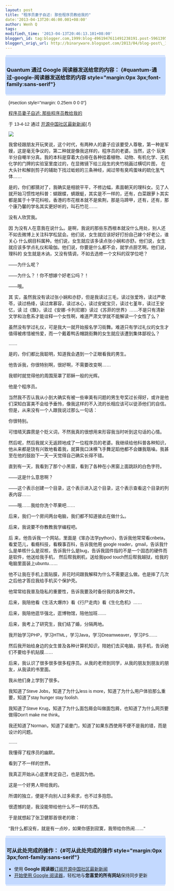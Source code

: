 ```yaml
--- 
layout: post 
title: "程序员妻子自述: 那些程序员教给我的" 
date:'2013-04-13T20:46:00.001+08:00' 
author: Wenh Q
tags:
modified\_time: '2013-04-13T20:46:13.101+08:00' 
blogger\_id: tag:blogger.com,1999:blog-4961947611491238191.post-5961395507827369893
blogger\_orig\_url: http://binaryware.blogspot.com/2013/04/blog-post\_13.html
---
```

<div
style="margin: 0px 2px; padding-top: 1px;    background-color: #c3d9ff; font-size: 1px !important;    line-height: 0px !important;">

 

</div>

<div
style="margin: 0px 1px; padding-top: 1px;    background-color: #c3d9ff; font-size: 1px !important;    line-height: 0px !important;">

 

</div>

<div style="padding: 4px; background-color: #c3d9ff;">

### Quantum 通过 Google 阅读器发送给您的内容： {#quantum-通过-google-阅读器发送给您的内容 style="margin:0px 3px;font-family:sans-serif"}

</div>

<div
style="margin: 0px 1px; padding-top: 1px;    background-color: #c3d9ff; font-size: 1px !important;    line-height: 0px !important;">

 

</div>

<div
style="margin: 0px 2px; padding-top: 1px;    background-color: #c3d9ff; font-size: 1px !important;    line-height: 0px !important;">

 

</div>

<div
style="font-family:sans-serif;overflow:auto;width:100%;margin: 0px 10px">

 {#section style="margin: 0.25em 0 0 0"}

<div>

[程序员妻子自述:
那些程序员教给我的](http://www.oschina.net/news/39567/wife-of-a-programmer)

</div>

<div style="margin-bottom: 0.5em">

于 13-4-12 通过
[开源中国社区最新新闻](http://www.oschina.net/?from=rss){.f}

</div>



![](http://static.oschina.net/uploads/space/2013/0413/105624_s4GP_12.jpg)

我曾经跟朋友开玩笑说，这个时代，有两种人的妻子应该要受人尊敬，第一种是军嫂，这是毫无争议的，第二种就是像我这样的，程序员的老婆。当然，这个
玩笑半分自嘲半分真。我的本科是穿着大白褂在各种挂着植物、动物、有机化学、无机化学的门牌的实验室里度过的，在显微镜下给三段生的夹竹桃画过横切片图，
在大头针和解剖剪子的辅助下找过蚯蚓的三条神经，闻过带有臭鸡蛋味的硫化氢气体……

是的，你们都猜对了，我确实是相貌平平，不修边幅，素面朝天的理科女。见了人就开始习惯性地科普：蝴跟蝶，蜻跟蜓，其实是不一样的，还有，白菜跟萝卜其实都是属于十字花科啦，香港的市花根本就不是紫荆，那是马蹄甲，还有，还有，那个康乃馨的学名其实更好听的，叫石竹花……

没有人欣赏我。

因
为没有人在意我在说什么。是啊，我说的那些东西根本就没什么用处，别人还不如去微博上关注科学松鼠会。他们说，女生就应该好好打扮自己嫁个好老公，谁关心
什么纲目科属种。他们说，女生就应该多读点张小娴和亦舒。他们说，女生就应该多学点礼仪和瑜伽。他们说，你要是什么都不会，就学点厨艺啊。他们说，理科的
女生就是木讷，又没有情调，不如去选修一个文科的双学位吧？

——为什么呢？

——为什么？！你不想嫁个好老公吗？！

——哦。

其
实，虽然我没有读过张小娴和亦舒，但是我读过三毛，读过张爱玲，读过严歌苓，读过杨绛，读过席慕容，读过冰心，读过安妮宝贝，读过七堇年，读过王安忆，读
过《飘》，读过《安娜·卡列尼娜》读过《苏菲的世界》……不是只有清新文学和治愈系才能诠释一个女性啊，难道严肃文学就不能解读一个女性了么？

虽然没有学过礼仪，可是我大一就开始报名学习街舞。难道只有学过礼仪的女生才值得被疼惜被怜爱，而一个戴着鸭舌帽跳街舞的女生就应该遭到集体鄙视么？

……

是的，你们都比我聪明，知道我会遇到一个正眼看我的男生。

他告诉我，你很特别啊，很好啊，不需要改变啊……

我顿时就觉得他的周围笼罩了耶稣一般的光辉。

他是个程序员。

当然我不否认我从小到大确实有被一些审美有问题的男生夸奖过长得好，或许是他们深知白富美不会给予垂怜，像我这样的不入流的长相应该可以徒添他们的自信。但是，从来没有一个人跟我说过那么一句话：

你很特别。

可惜晴天霹雳是个贬义词，不然我真的很想用来形容我当时听到这句话的心情。

然后呢，然后我就义无返顾地成了一位程序员的老婆。我继续给他科普各种知识，他从来都是饶有兴致地看着我，就算我口沫横飞手舞足蹈他都不会嫌我聒噪。我甚至在他的鼓励下一天一天觉得自己确实长得不错。

直到有一天，我看到了那个小黑窗，看到了各种在小黑窗上面跳跃的白色字符。

——这是什么意思啊？

——这个表示创建一个目录，这个表示进入这个目录，这个表示查看这个目录的列表内容……

——哦……我给你洗个苹果吧……

后来，我们一个房间两台电脑，我们都不知道彼此在做什么。

后来，我说要不你教教我学编程吧。

后
来，他告诉我一个网站，里面是《笨办法学python》，告诉我他常常看cnbeta，看爱范儿，看瘾科技，看糗事百科，告诉我他用
google reader，gmail，告诉我什么是单核什么是双核，告诉我什么是bug，告诉我固件指的不是一个固态的硬件而是软件，他送给我手机，
然后帮我刷机，送给我ipod touch然后帮我越狱，给我的电脑里面装上ubuntu……

他不让我在手机上面贴膜，并花时间跟我解释为什么不需要这么做。也是摔了几次之后他才答应我给手机买个保护壳。

他常常给我普及隐私的重要性，告诉我要及时备份我的各种文件。

后来，我陪他看《生活大爆炸》看《行尸走肉》看《生化危机》……

后来，我陪他逛华强北，逛博物馆，陪他加班……

后来，我考上了研究生，我们结了婚，分隔两地。

我开始学习PHP，学习HTML，学习Java，学习Dreamweaver，学习PS……

然后我开始给身边的女生普及各种计算机知识，陪她们去买电脑，挑手机，告诉她们不要给手机贴膜……

后来，我认识了很多很多很多程序员。从我的老师到同学，从我的朋友到朋友的朋友，从我读的书里面。

我从他们身上学到了很多。

我知道了Steve Jobs，知道了为什么less is more，知道了为什么用户体验那么重要，知道了stay hunger stay foolish.

我知道了Steve Krug，知道了为什么面包屑会叫做面包屑，也知道了为什么网页要做得Don't make me think。

我还知道了Norman，知道了诺曼门，知道了如果东西使用不便不是我的错，而是设计的问题。

……

我懂得了程序员的幽默。

看到了不一样的世界。

我真正开始从心底里肯定自己，也是因为他。

这是一个好男人带给我的。

所谓的独立，便是不向别人过多索求，也不过多抱怨。

很遗憾的是，我没能带给他什么不一样的东西。

于是就想起了张卫健那首很老的歌：

"我什么都没有，就是有一点吵，如果你感到寂寞，我带给你热闹……"

</div>



<div
style="margin: 0px 2px; padding-top: 1px;    background-color: #c3d9ff; font-size: 1px !important;    line-height: 0px !important;">

 

</div>

<div
style="margin: 0px 1px; padding-top: 1px;    background-color: #c3d9ff; font-size: 1px !important;    line-height: 0px !important;">

 

</div>

<div style="padding: 4px; background-color: #c3d9ff;">

### 可从此处完成的操作： {#可从此处完成的操作 style="margin:0px 3px;font-family:sans-serif"}

-   使用 **Google
    阅读器**[订阅开源中国社区最新新闻](http://www.google.com/reader/view/feed%2Fhttp%3A%2F%2Fwww.oschina.net%2Fnews%2Frss?source=email)
-   [开始使用 Google
    阅读器](http://www.google.com/reader/?source=email)，轻松地与**您喜爱的所有网站**保持同步更新

</div>

<div
style="margin: 0px 1px; padding-top: 1px;    background-color: #c3d9ff; font-size: 1px !important;    line-height: 0px !important;">

 

</div>

<div
style="margin: 0px 2px; padding-top: 1px;    background-color: #c3d9ff; font-size: 1px !important;    line-height: 0px !important;">

 

</div>
